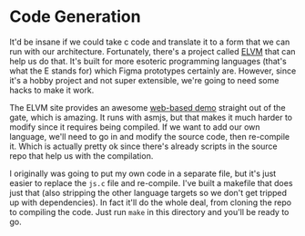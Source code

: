 # Code Generation

It'd be insane if we could take c code and translate it to a form that we can
run with our architecture. Fortunately, there's a project called
[ELVM](https://github.com/shinh/elvm) that can help us do that. It's built for
more esoteric programming languages (that's what the E stands for) which Figma
prototypes certainly are. However, since it's a hobby project and not super
extensible, we're going to need some hacks to make it work.

The ELVM site provides an awesome [web-based
demo](http://shinh.skr.jp/elvm/8cc.js.html) straight out of the gate, which is
amazing. It runs with asmjs, but that makes it much harder to modify since it
requires being compiled. If we want to add our own language, we'll need to go in
and modify the source code, then re-compile it. Which is actually pretty ok since
there's already scripts in the source repo that help us with the compilation.

I originally was going to put my own code in a separate file, but it's just
easier to replace the `js.c` file and re-compile. I've built a makefile that
does just that (also stripping the other language targets so we don't get
tripped up with dependencies). In fact it'll do the whole deal, from cloning the
repo to compiling the code. Just run `make` in this directory and you'll be
ready to go.
